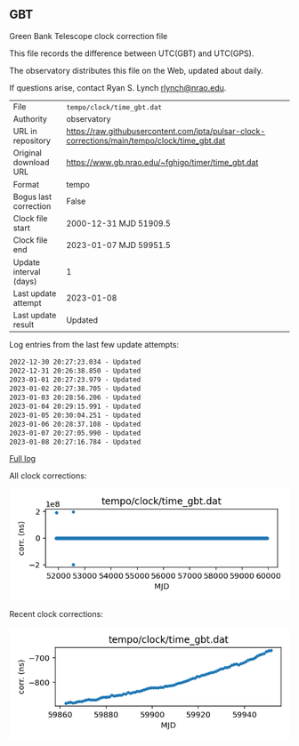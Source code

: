 
## GBT

Green Bank Telescope clock correction file

This file records the difference between UTC(GBT) and UTC(GPS).

The observatory distributes this file on the Web, updated about daily.

If questions arise, contact Ryan S. Lynch <rlynch@nrao.edu>.

|     |     |
|:--- |:--- |
| File | `tempo/clock/time_gbt.dat` |
| Authority | observatory |
| URL in repository | <https://raw.githubusercontent.com/ipta/pulsar-clock-corrections/main/tempo/clock/time_gbt.dat> |
| Original download URL | <https://www.gb.nrao.edu/~fghigo/timer/time_gbt.dat> |
| Format | tempo |
| Bogus last correction | False |
| Clock file start | 2000-12-31 MJD 51909.5 |
| Clock file end | 2023-01-07 MJD 59951.5 |
| Update interval (days) | 1 |
| Last update attempt | 2023-01-08 |
| Last update result | Updated |

Log entries from the last few update attempts:
```
2022-12-30 20:27:23.034 - Updated
2022-12-31 20:26:38.850 - Updated
2023-01-01 20:27:23.979 - Updated
2023-01-02 20:27:38.705 - Updated
2023-01-03 20:28:56.206 - Updated
2023-01-04 20:29:15.991 - Updated
2023-01-05 20:30:04.251 - Updated
2023-01-06 20:28:37.108 - Updated
2023-01-07 20:27:05.990 - Updated
2023-01-08 20:27:16.784 - Updated
```
[Full log](https://raw.githubusercontent.com/ipta/pulsar-clock-corrections/main/log/tempo/clock/time_gbt.dat.log)


All clock corrections:

![plot of all clock corrections](time_gbt.dat.png "All corrections")

Recent clock corrections:

![plot of recent clock corrections](time_gbt.dat.short.png "Recent corrections")

